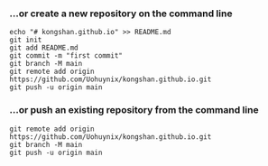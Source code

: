 ### …or create a new repository on the command line



```
echo "# kongshan.github.io" >> README.md
git init
git add README.md
git commit -m "first commit"
git branch -M main
git remote add origin https://github.com/Uohuynix/kongshan.github.io.git
git push -u origin main
```

### …or push an existing repository from the command line



```
git remote add origin https://github.com/Uohuynix/kongshan.github.io.git
git branch -M main
git push -u origin main
```